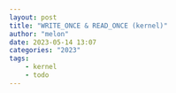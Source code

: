 ```yaml
---
layout: post
title: "WRITE_ONCE & READ_ONCE (kernel)"
author: "melon"
date: 2023-05-14 13:07
categories: "2023"
tags:
    - kernel
    - todo
---
```

